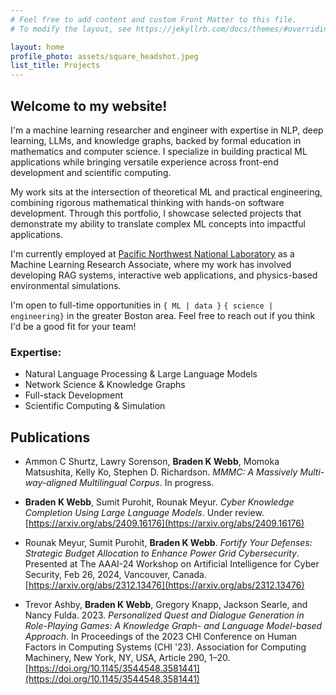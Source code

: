 ```yaml
---
# Feel free to add content and custom Front Matter to this file.
# To modify the layout, see https://jekyllrb.com/docs/themes/#overriding-theme-defaults

layout: home
profile_photo: assets/square_headshot.jpeg
list_title: Projects
---
```


<h2>Welcome to my website!</h2>

I'm a machine learning researcher and engineer with expertise in NLP, deep learning, LLMs, and knowledge graphs, backed by formal education in mathematics and computer science. I specialize in building practical ML applications while bringing versatile experience across front-end development and scientific computing.

My work sits at the intersection of theoretical ML and practical engineering, combining rigorous mathematical thinking with hands-on software development. Through this portfolio, I showcase selected projects that demonstrate my ability to translate complex ML concepts into impactful applications.

I'm currently employed at [Pacific Northwest National Laboratory](https://www.pnnl.gov/) as a Machine Learning Research Associate, where my work has involved developing RAG systems, interactive web applications, and physics-based environmental simulations.

I'm open to full-time opportunities in `{ ML | data }` `{ science | engineering}` in the greater Boston area. Feel free to reach out if you think I'd be a good fit for your team!

### Expertise:

- Natural Language Processing & Large Language Models
- Network Science & Knowledge Graphs
- Full-stack Development
- Scientific Computing & Simulation

## Publications

- Ammon C Shurtz, Lawry Sorenson, **Braden K Webb**, Momoka Matsushita, Kelly Ko, Stephen D. Richardson. _MMMC: A Massively Multi-way-aligned Multilingual Corpus_. In progress.

- **Braden K Webb**, Sumit Purohit, Rounak Meyur. _Cyber Knowledge Completion Using Large Language Models_. Under review. [https://arxiv.org/abs/2409.16176](https://arxiv.org/abs/2409.16176)

- Rounak Meyur, Sumit Purohit, **Braden K Webb**. _Fortify Your Defenses: Strategic Budget Allocation to Enhance Power Grid Cybersecurity_. Presented at The AAAI-24 Workshop on Artificial Intelligence for Cyber Security, Feb 26, 2024, Vancouver, Canada. [https://arxiv.org/abs/2312.13476](https://arxiv.org/abs/2312.13476)

- Trevor Ashby, **Braden K Webb**, Gregory Knapp, Jackson Searle, and Nancy Fulda. 2023. _Personalized Quest and Dialogue Generation in Role-Playing Games: A Knowledge Graph- and Language Model-based Approach_. In Proceedings of the 2023 CHI Conference on Human Factors in Computing Systems (CHI '23). Association for Computing Machinery, New York, NY, USA, Article 290, 1–20. [https://doi.org/10.1145/3544548.3581441](https://doi.org/10.1145/3544548.3581441)
